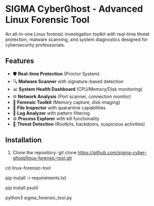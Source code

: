# SIGMA CyberGhost - Advanced Linux Forensic Tool

An all-in-one Linux forensic investigation toolkit with real-time threat protection, malware scanning, and system diagnostics designed for cybersecurity professionals.

## Features

- 🛡️ **Real-time Protection** (Proctor System)
- 🔍 **Malware Scanner** with signature-based detection
- 📊 **System Health Dashboard** (CPU/Memory/Disk monitoring)
- 🌐 **Network Analysis** (Port scanner, connection monitor)
- 🔬 **Forensic Toolkit** (Memory capture, disk imaging)
- 📁 **File Inspector** with quarantine capabilities
- 📜 **Log Analyzer** with pattern filtering
- ⚙️ **Process Explorer** with kill functionality
- 🚨 **Threat Detection** (Rootkits, backdoors, suspicious activities)

## Installation

1. Clone the repository: git clone https://github.com/sigma-cyber-ghost/linux-forensic-tool.git

cd linux-forensic-tool

pip install -r requirements.txt

pip install psutil

python3 sigma_forensic_tool.py


